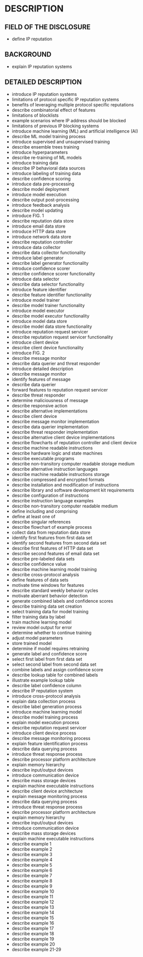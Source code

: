 # DESCRIPTION

## FIELD OF THE DISCLOSURE

- define IP reputation

## BACKGROUND

- explain IP reputation systems

## DETAILED DESCRIPTION

- introduce IP reputation systems
- limitations of protocol specific IP reputation systems
- benefits of leveraging multiple protocol specific reputations
- describe combinatorial effect of features
- limitations of blocklists
- example scenarios where IP address should be blocked
- limitations of previous IP blocking systems
- introduce machine learning (ML) and artificial intelligence (AI)
- describe ML model training process
- introduce supervised and unsupervised training
- describe ensemble trees training
- introduce hyperparameters
- describe re-training of ML models
- introduce training data
- describe IP behavioral data sources
- introduce labeling of training data
- describe confidence scoring
- introduce data pre-processing
- describe model deployment
- introduce model execution
- describe output post-processing
- introduce feedback analysis
- describe model updating
- introduce FIG. 1
- describe reputation data store
- introduce email data store
- introduce HTTP data store
- introduce network data store
- describe reputation controller
- introduce data collector
- describe data collector functionality
- introduce label generator
- describe label generator functionality
- introduce confidence scorer
- describe confidence scorer functionality
- introduce data selector
- describe data selector functionality
- introduce feature identifier
- describe feature identifier functionality
- introduce model trainer
- describe model trainer functionality
- introduce model executor
- describe model executor functionality
- introduce model data store
- describe model data store functionality
- introduce reputation request servicer
- describe reputation request servicer functionality
- introduce client device
- describe client device functionality
- introduce FIG. 2
- describe message monitor
- describe data querier and threat responder
- introduce detailed description
- describe message monitor
- identify features of message
- describe data querier
- forward features to reputation request servicer
- describe threat responder
- determine maliciousness of message
- describe responsive action
- describe alternative implementations
- describe client device
- describe message monitor implementation
- describe data querier implementation
- describe threat responder implementation
- describe alternative client device implementations
- describe flowcharts of reputation controller and client device
- describe machine readable instructions
- describe hardware logic and state machines
- describe executable programs
- describe non-transitory computer readable storage medium
- describe alternative instruction languages
- describe machine readable instructions storage
- describe compressed and encrypted formats
- describe installation and modification of instructions
- describe library and software development kit requirements
- describe configuration of instructions
- describe instruction language examples
- describe non-transitory computer readable medium
- define including and comprising
- define at least one of
- describe singular references
- describe flowchart of example process
- collect data from reputation data store
- identify first features from first data set
- identify second features from second data set
- describe first features of HTTP data set
- describe second features of email data set
- describe pre-labeled data sets
- describe confidence value
- describe machine learning model training
- describe cross-protocol analysis
- define features of data sets
- motivate time windows for features
- describe standard weekly behavior cycles
- motivate aberrant behavior detection
- generate combined labels and confidence scores
- describe training data set creation
- select training data for model training
- filter training data by label
- train machine learning model
- review model output for error
- determine whether to continue training
- adjust model parameters
- store trained model
- determine if model requires retraining
- generate label and confidence score
- select first label from first data set
- select second label from second data set
- combine labels and assign confidence score
- describe lookup table for combined labels
- illustrate example lookup table
- describe label confidence column
- describe IP reputation system
- introduce cross-protocol analysis
- explain data collection process
- describe label generation process
- introduce machine learning model
- describe model training process
- explain model execution process
- describe reputation request servicer
- introduce client device process
- describe message monitoring process
- explain feature identification process
- describe data querying process
- introduce threat response process
- describe processor platform architecture
- explain memory hierarchy
- describe input/output devices
- introduce communication device
- describe mass storage devices
- explain machine executable instructions
- describe client device architecture
- explain message monitoring process
- describe data querying process
- introduce threat response process
- describe processor platform architecture
- explain memory hierarchy
- describe input/output devices
- introduce communication device
- describe mass storage devices
- explain machine executable instructions
- describe example 1
- describe example 2
- describe example 3
- describe example 4
- describe example 5
- describe example 6
- describe example 7
- describe example 8
- describe example 9
- describe example 10
- describe example 11
- describe example 12
- describe example 13
- describe example 14
- describe example 15
- describe example 16
- describe example 17
- describe example 18
- describe example 19
- describe example 20
- describe example 21-29

